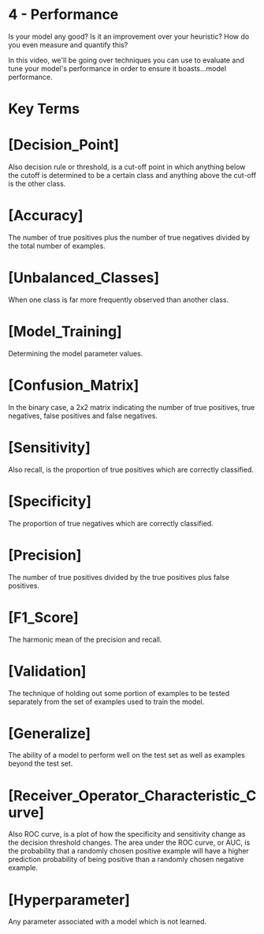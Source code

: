# 4 - Performance
Is your model any good? Is it an improvement over your heuristic? How do you even measure 
and quantify this? 

In this video, we'll be going over techniques you can use to evaluate and tune your model's 
performance in order to ensure it boasts...model performance.

# Key Terms

# [Decision_Point]
Also decision rule or threshold, is a cut-off point in which anything below the cutoff 
is determined to be a certain class and anything above the cut-off is the other class.
    
# [Accuracy]
The number of true positives plus the number of true negatives divided by the total 
number of examples.

# [Unbalanced_Classes]
When one class is far more frequently observed than another class.
    
# [Model_Training]
Determining the model parameter values.

# [Confusion_Matrix]
In the binary case, a 2x2 matrix indicating the number of true positives, true negatives, 
false positives and false negatives.
    
# [Sensitivity]
Also recall, is the proportion of true positives which are correctly classified.

# [Specificity]
The proportion of true negatives which are correctly classified.

# [Precision]
The number of true positives divided by the true positives plus false positives.

# [F1_Score]
The harmonic mean of the precision and recall.

# [Validation]
The technique of holding out some portion of examples to be tested separately from the 
set of examples used to train the model.

# [Generalize]
The ability of a model to perform well on the test set as well as examples beyond the 
test set.
    
# [Receiver_Operator_Characteristic_Curve]
Also ROC curve, is a plot of how the specificity and sensitivity change as the decision 
threshold changes. The area under the ROC curve, or AUC, is the probability that a randomly 
chosen positive example will have a higher prediction probability of being positive than a 
randomly chosen negative example.
    
# [Hyperparameter]
Any parameter associated with a model which is not learned.
